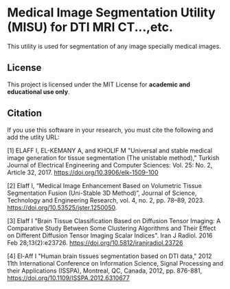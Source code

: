 # Medical Image Segmentation Utility (MISU) for DTI MRI CT...,etc.
This utility is used for segmentation of any image specially medical images. 

## License
This project is licensed under the MIT License for **academic and educational use only**.

## Citation
If you use this software in your research, you must cite the following and add the utlity URL:

[1] ELAFF I,  EL-KEMANY A, and KHOLIF M "Universal and stable medical image generation for tissue segmentation (The unistable method)," Turkish Journal of Electrical Engineering and Computer Sciences: Vol. 25: No. 2, Article 32, 2017. https://doi.org/10.3906/elk-1509-100

[2] Elaff I, “Medical Image Enhancement Based on Volumetric Tissue Segmentation Fusion (Uni-Stable 3D Method)”, Journal of Science, Technology and Engineering Research, vol. 4, no. 2, pp. 78–89, 2023. https://doi.org/10.53525/jster.1250050.

[3] Elaff I "Brain Tissue Classification Based on Diffusion Tensor Imaging: A Comparative Study Between Some Clustering Algorithms and Their Effect on Different Diffusion Tensor Imaging Scalar Indices". Iran J Radiol. 2016 Feb 28;13(2):e23726. https://doi.org/10.5812/iranjradiol.23726

[4] El-Aff I "Human brain tissues segmentation based on DTI data," 2012 11th International Conference on Information Science, Signal Processing and their Applications (ISSPA), Montreal, QC, Canada, 2012, pp. 876-881, https://doi.org/10.1109/ISSPA.2012.6310677

